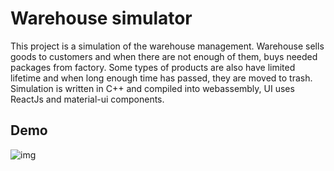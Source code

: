 # Warehouse simulator

This project is a simulation of the warehouse management. Warehouse sells goods to customers and when there are not enough of them, buys needed packages from factory. Some types of products are also have limited lifetime and when long enough time has passed, they are moved to trash. Simulation is written in C++ and compiled into webassembly, UI uses ReactJs and material-ui components.

## Demo
![img](./Warehouse.gif)